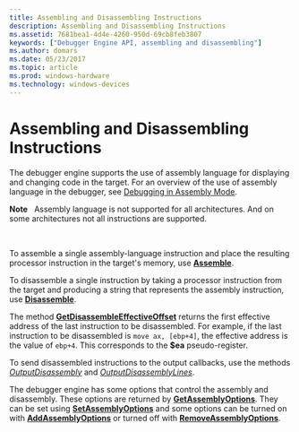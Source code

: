 ```yaml
---
title: Assembling and Disassembling Instructions
description: Assembling and Disassembling Instructions
ms.assetid: 7681bea1-4d4e-4260-950d-69cb8feb3807
keywords: ["Debugger Engine API, assembling and disassembling"]
ms.author: domars
ms.date: 05/23/2017
ms.topic: article
ms.prod: windows-hardware
ms.technology: windows-devices
---
```


# Assembling and Disassembling Instructions


The debugger engine supports the use of assembly language for displaying and changing code in the target. For an overview of the use of assembly language in the debugger, see [Debugging in Assembly Mode](debugging-in-assembly-mode.md).

**Note**   Assembly language is not supported for all architectures. And on some architectures not all instructions are supported.

 

To assemble a single assembly-language instruction and place the resulting processor instruction in the target's memory, use [**Assemble**](https://msdn.microsoft.com/library/windows/hardware/ff538121).

To disassemble a single instruction by taking a processor instruction from the target and producing a string that represents the assembly instruction, use [**Disassemble**](https://msdn.microsoft.com/library/windows/hardware/ff541948).

The method [**GetDisassembleEffectiveOffset**](https://msdn.microsoft.com/library/windows/hardware/ff546581) returns the first effective address of the last instruction to be disassembled. For example, if the last instruction to be disassembled is `move ax, [ebp+4]`, the effective address is the value of `ebp+4`. This corresponds to the **$ea** pseudo-register.

To send disassembled instructions to the output callbacks, use the methods [*OutputDisassembly*](https://msdn.microsoft.com/library/windows/hardware/ff553211) and [*OutputDisassemblyLines*](https://msdn.microsoft.com/library/windows/hardware/ff553216).

The debugger engine has some options that control the assembly and disassembly. These options are returned by [**GetAssemblyOptions**](https://msdn.microsoft.com/library/windows/hardware/ff545605). They can be set using [**SetAssemblyOptions**](https://msdn.microsoft.com/library/windows/hardware/ff556626) and some options can be turned on with [**AddAssemblyOptions**](https://msdn.microsoft.com/library/windows/hardware/ff537852) or turned off with [**RemoveAssemblyOptions**](https://msdn.microsoft.com/library/windows/hardware/ff554483).

 

 





